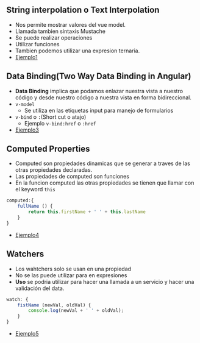 ## String interpolation o Text Interpolation 
- Nos permite mostrar valores del vue model.
- Llamada tambien sintaxis Mustache
- Se puede realizar operaciones 
- Utilizar funciones 
- Tambien podemos utilizar una expresion ternaria.
- [Ejemplo1](../examples/2-basic/ejemplo1/README.md)

## Data Binding(Two Way Data Binding in Angular)
- **Data Binding** implica que podamos enlazar nuestra vista a nuestro código y desde nuestro código a nuestra vista en forma bidireccional.
- `v-model`
    - Se utiliza en las etiquetas input para manejo de formularios
- `v-bind` o `:`(Short cut o atajo)
    - Ejemplo `v-bind:href` o `:href`
- [Ejemplo3](../examples/2-basic/ejemplo3/README.md)

## Computed Properties
- Computed son propiedades dinamicas que se generar a traves de las otras propiedades declaradas.
- Las propiedades de computed son funciones
- En la funcion computed las otras propiedades se tienen que llamar con el keyword `this`
```javascript
computed:{
    fullName () {
        return this.firstName + ' ' + this.lastName
    }
}
```
- [Ejemplo4](../examples/2-basic/ejemplo4/README.md)

## Watchers
- Los wahtchers solo se usan en una propiedad
- No se las puede utilizar para en expresiones
- **Uso** se podria utilizar para hacer una llamada a un servicio y hacer una validación del data.
```javascript
watch: {
    fistName (newVal, oldVal) {
        console.log(newVal + ' ' + oldVal);        
    }
}
```
- [Ejemplo5](../examples/2-basic/ejemplo5/README.md)
